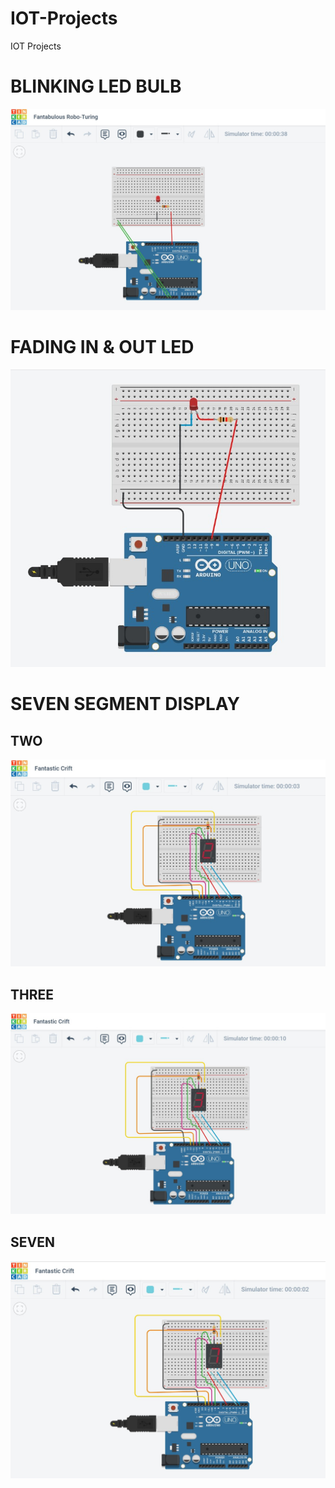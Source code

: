 # IOT-Projects
IOT Projects

# BLINKING LED BULB

![](https://github.com/shashankgurunaga1/IOT-Projects/blob/main/blinkingledbysg/blinkingledsgiot.jpg)

# FADING IN & OUT LED
![](https://github.com/shashankgurunaga1/IOT-Projects/blob/main/Fading%20in%20and%20out%20of%20Light%20Bulb/Fadinginandoutbulb.jpg)

# SEVEN SEGMENT DISPLAY

## TWO
![](https://github.com/shashankgurunaga1/IOT-Projects/blob/main/Seven%20Segment%20DIsplay/sevensegmentdisplay2.jpg)

## THREE
![](https://github.com/shashankgurunaga1/IOT-Projects/blob/main/Seven%20Segment%20DIsplay/sevensegmentdisplay3.jpg)

## SEVEN
![](https://github.com/shashankgurunaga1/IOT-Projects/blob/main/Seven%20Segment%20DIsplay/sevensegmentdisplay7.jpg)

